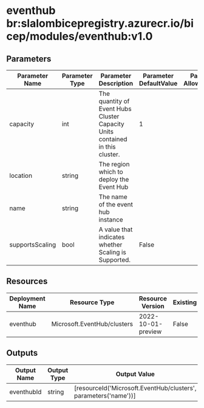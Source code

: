 # eventhub br:slalombicepregistry.azurecr.io/bicep/modules/eventhub:v1.0

## Parameters

| Parameter Name  | Parameter Type | Parameter Description                                                        | Parameter DefaultValue | Parameter AllowedValues |
| --------------- | -------------- | ---------------------------------------------------------------------------- | ---------------------- | ----------------------- |
| capacity        | int            | The quantity of Event Hubs Cluster Capacity Units contained in this cluster. | 1                      |                         |
| location        | string         | The region which to deploy the Event Hub                                     |                        |                         |
| name            | string         | The name of the event hub instance                                           |                        |                         |
| supportsScaling | bool           | A value that indicates whether Scaling is Supported.                         | False                  |                         |

## Resources

| Deployment Name | Resource Type               | Resource Version   | Existing | Resource Comment |
| --------------- | --------------------------- | ------------------ | -------- | ---------------- |
| eventhub        | Microsoft.EventHub/clusters | 2022-10-01-preview | False    |                  |

## Outputs

| Output Name | Output Type | Output Value                                                    |
| ----------- | ----------- | --------------------------------------------------------------- |
| eventhubId  | string      | [resourceId('Microsoft.EventHub/clusters', parameters('name'))] |
